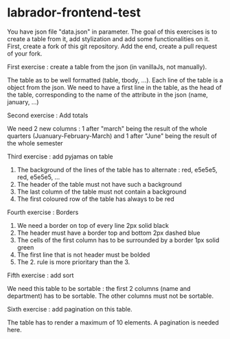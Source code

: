 # labrador-frontend-test

You have json file "data.json" in parameter. The goal of this exercises is to create a table from it, add stylization and add some functionalities on it.
First, create a fork of this git repository.
Add the end, create a pull request of your fork.


First exercise : create a table from the json (in vanillaJs, not manually).

The table as to be well formatted (table, tbody, ...).
Each line of the table is a object from the json.
We need to have a first line in the table, as the head of the table, corresponding to the name of the attribute in the json (name, january, ...)

Second exercise : Add totals

We need 2 new columns : 1 after "march" being the result of the whole quarters (Juanuary-February-March) 
and 1 after "June" being the result of the whole semester


Third exercise : add pyjamas on table

1. The background of the lines of the table has to alternate : red, e5e5e5, red, e5e5e5, ...  
2. The header of the table must not have such a background
3. The last column of the table must not contain a background
4. The first coloured row of the table has always to be red


Fourth exercise : Borders

1. We need a border on top of every line  2px solid black
2. The header must have a border top and bottom 2px dashed blue
3. The cells of the first column has to be surrounded by a border 1px solid green
4. The first line that is not header must be bolded
5. The 2. rule is more prioritary than the 3.



Fifth exercise : add sort

We need this table to be sortable : the first 2 columns (name and department) has to be sortable. The other columns must not be sortable.


Sixth exercise : add pagination on this table.

The table has to render a maximum of 10 elements. A pagination is needed here.

